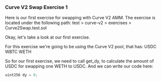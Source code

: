 ### Curve V2 Swap Exercise 1

Here is our first exercise for swapping with Curve V2 AMM. The exercise is located under the following path:
test > curve-v2 > exercises > Curve2Swap.test.sol

Okay, let's take a look at our first exercise.

For this exercise we're going to be using the Curve V2 pool, that has:
USDC
WBTC
WETH

So for our first exercise, we need to call get_dy, to calculate the amount of USDC for swapping one WETH to USDC. And we can write our code here:
```javascript
uint256 dy = 0;
```
